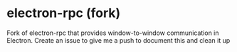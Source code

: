 # electron-rpc (fork)

Fork of electron-rpc that provides window-to-window communication in Electron.
Create an issue to give me a push to document this and clean it up
